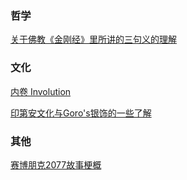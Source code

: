 ### 哲学

[关于佛教《金刚经》里所讲的三句义的理解](https://github.com/XuYuanzhe/XuYuanzhe/blob/main/food_for_thought/%E4%B8%89%E5%8F%A5%E4%B9%89.md)


### 文化

[内卷 Involution](https://github.com/XuYuanzhe/XuYuanzhe/blob/main/food_for_thought/Involution.md) 

[印第安文化与Goro's银饰的一些了解](https://github.com/XuYuanzhe/XuYuanzhe/blob/main/food_for_thought/%E5%8D%B0%E7%AC%AC%E5%AE%89%E9%93%B6%E9%A5%B0.md)


### 其他

[赛博朋克2077故事梗概](https://github.com/XuYuanzhe/XuYuanzhe/blob/main/food_for_thought/Cyberpunk2077.md)
